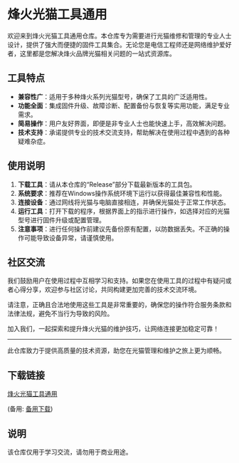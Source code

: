 # 烽火光猫工具通用

欢迎来到烽火光猫工具通用仓库。本仓库专为需要进行光猫维修和管理的专业人士设计，提供了强大而便捷的固件工具集合。无论您是电信工程师还是网络维护爱好者，这里都是您解决烽火品牌光猫相关问题的一站式资源库。

## 工具特点

- **兼容性广**：适用于多种烽火系列光猫型号，确保了工具的广泛适用性。
- **功能全面**：集成固件升级、故障诊断、配置备份与恢复等实用功能，满足专业需求。
- **简易操作**：用户友好界面，即便是非专业人士也能快速上手，高效解决问题。
- **技术支持**：承诺提供专业的技术交流支持，帮助解决在使用过程中遇到的各种疑难杂症。

## 使用说明

1. **下载工具**：请从本仓库的“Release”部分下载最新版本的工具包。
2. **系统要求**：推荐在Windows操作系统环境下运行以获得最佳兼容性和性能。
3. **连接设备**：通过网线将光猫与电脑直接相连，并确保光猫处于正常工作状态。
4. **运行工具**：打开下载的程序，根据界面上的指示进行操作，如选择对应的光猫型号进行固件升级或配置管理。
5. **注意事项**：进行任何操作前建议先备份原有配置，以防数据丢失。不正确的操作可能导致设备异常，请谨慎使用。

## 社区交流

我们鼓励用户在使用过程中互相学习和支持。如果您在使用工具的过程中有疑问或者心得分享，欢迎参与社区讨论，共同构建更加完善的技术交流环境。

请注意，正确且合法地使用这些工具是非常重要的，确保您的操作符合服务条款和法律法规，避免不当行为导致的风险。

加入我们，一起探索和提升烽火光猫的维护技巧，让网络连接更加稳定可靠！

---

此仓库致力于提供高质量的技术资源，助您在光猫管理和维护之旅上更为顺畅。

## 下载链接
[烽火光猫工具通用](https://pan.quark.cn/s/a9e9114822e7) 

(备用: [备用下载](https://pan.baidu.com/s/1CgWWaIVUogcBN8b0kflTjw?pwd=1234))

## 说明

该仓库仅用于学习交流，请勿用于商业用途。
